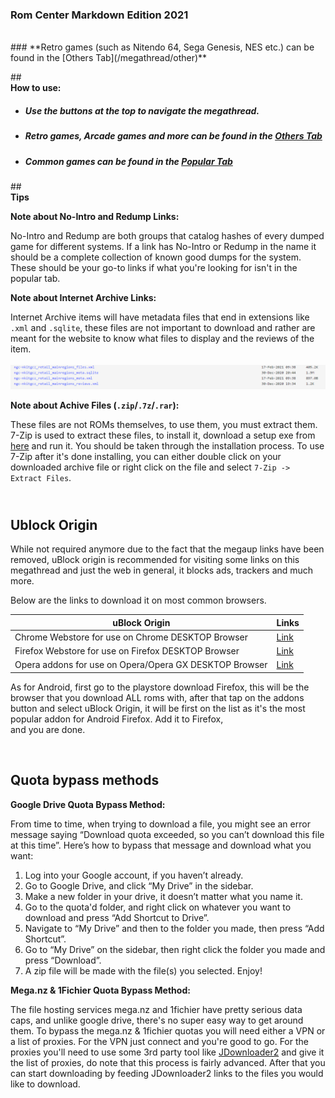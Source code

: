### **Rom Center Markdown Edition 2021**<br/>

<br/>
### **Retro games (such as Nitendo 64, Sega Genesis, NES etc.) can be found in the [Others Tab](/megathread/other)**


##<br/>**How to use:**
- ##### Use the buttons at the top to navigate the megathread.
- ##### Retro games, Arcade games and more can be found in the [Others Tab](/megathread/other)<br/>
- ##### Common games can be found in the [Popular Tab](/megathread/popular)

##<br/>**Tips**

**Note about No-Intro and Redump Links:**

No-Intro and Redump are both groups that catalog hashes of every dumped game for different systems. If a link has No-Intro or Redump in the name it should be a complete collection of known good dumps for the system. These should be your go-to links if what you're looking for isn't in the popular tab.

**Note about Internet Archive Links:**

Internet Archive items will have metadata files that end in extensions like `.xml` and `.sqlite`, these files are not important to download and rather are meant for the website to know what files to display and the reviews of the item.<br/>
<br/>![IAMETA](img/internetarchivemetadata.png)<br/>

**Note about Achive Files (`.zip`/`.7z`/`.rar`):**

These files are not ROMs themselves, to use them, you must extract them. 7-Zip is used to extract these files, to install it, download a setup exe from [here](https://www.7-zip.org/) and run it. You should be taken through the installation process. To use 7-Zip after it's done installing, you can either double click on your downloaded archive file or right click on the file and select `7-Zip -> Extract Files`.

## <br/>**Ublock Origin**

While not required anymore due to the fact that the megaup links have been removed, uBlock origin is recommended for visiting some links on this megathread and just the web in general, it blocks ads, trackers and much more.

Below are the links to download it on most common browsers.

| uBlock Origin |**Links**|
| ------ | ------ |
| Chrome Webstore for use on Chrome DESKTOP Browser | [Link](https://chrome.google.com/webstore/detail/ublock-origin/cjpalhdlnbpafiamejdnhcphjbkeiagm?hl=en) |
| Firefox Webstore for use on Firefox DESKTOP Browser | [Link](https://addons.mozilla.org/en-US/android/addon/ublock-origin/) |
| Opera addons for use on Opera/Opera GX DESKTOP Browser | [Link](https://addons.opera.com/en/extensions/details/ublock/) |

As for Android, first go to the playstore download Firefox, this will be the browser that you download ALL roms with, after that tap
on the addons button and select uBlock Origin, it will be first on the list as it's the most popular addon for Android Firefox. Add it to Firefox,<br/>
and you are done. 

<br/>

## **Quota bypass methods**<br/>

**Google Drive Quota Bypass Method:**


From time to time, when trying to download a file, you might see an error message saying “Download quota exceeded, so you can’t download this file at this time”. Here’s how to bypass that message and download what you want:

1. Log into your Google account, if you haven’t already.
2. Go to Google Drive, and click “My Drive” in the sidebar.
3. Make a new folder in your drive, it doesn’t matter what you name it.
4. Go to the quota'd folder, and right click on whatever you want to download and press “Add Shortcut to Drive”.
5. Navigate to “My Drive” and then to the folder you made, then press “Add Shortcut”.
6. Go to “My Drive” on the sidebar, then right click the folder you made and press “Download”.
7. A zip file will be made with the file(s) you selected. Enjoy!

**Mega.nz & 1Fichier Quota Bypass Method:**

The file hosting services mega.nz and 1fichier have pretty serious data caps, and unlike google drive, there's no super easy way to get around them. To bypass the mega.nz & 1fichier quotas you will need either a VPN or a list of proxies. For the VPN just connect and you're good to go. For the proxies you'll need to use some 3rd party tool like [JDownloader2](https://jdownloader.org/jdownloader2) and give it the list of proxies, do note that this process is fairly advanced. After that you can start downloading by feeding JDownloader2 links to the files you would like to download.
